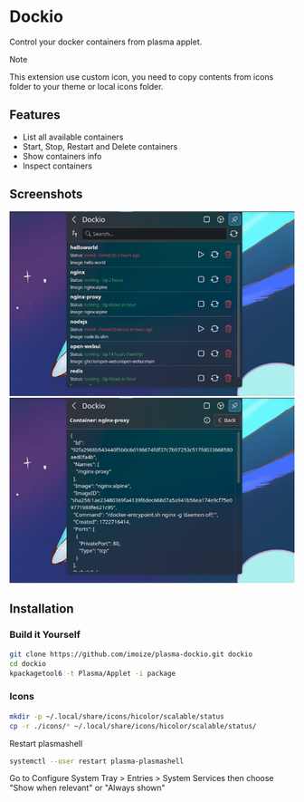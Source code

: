 # Dockio

Control your docker containers from plasma applet.

> [!NOTE]
> This extension use custom icon, you need to copy contents from icons folder to your theme or local icons folder.

## Features

* List all available containers
* Start, Stop, Restart and Delete containers
* Show containers info
* Inspect containers

## Screenshots

![Main Page](./image/screenshot1.png)
![Opt Page](./image/screenshot2.png)

## Installation

### Build it Yourself

```bash
git clone https://github.com/imoize/plasma-dockio.git dockio
cd dockio
kpackagetool6 -t Plasma/Applet -i package
```

### Icons

```bash
mkdir -p ~/.local/share/icons/hicolor/scalable/status
cp -r ./icons/* ~/.local/share/icons/hicolor/scalable/status/
```

Restart plasmashell
```bash
systemctl --user restart plasma-plasmashell
```

Go to Configure System Tray > Entries > System Services then choose "Show when relevant" or "Always shown"